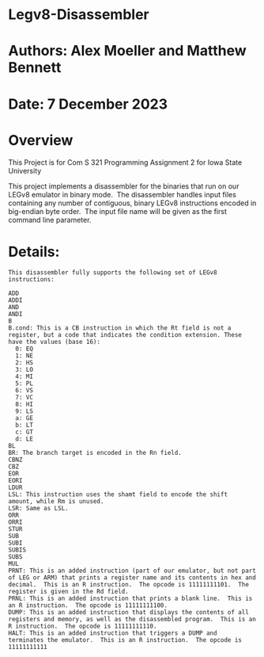 # Legv8-Disassembler

# Authors: Alex Moeller and Matthew Bennett
# Date: 7 December 2023

# Overview
This Project is for Com S 321 Programming Assignment 2 for Iowa State University

This project implements a disassembler for the binaries that run on our LEGv8 emulator in binary mode.  The disassembler handles input files containing any number of contiguous, binary LEGv8 instructions encoded in big-endian byte order.  The input file name will be given as the first command line parameter. 

# Details:
    This disassembler fully supports the following set of LEGv8 instructions:
    
    ADD
    ADDI
    AND
    ANDI
    B
    B.cond: This is a CB instruction in which the Rt field is not a register, but a code that indicates the condition extension. These have the values (base 16):
      0: EQ
      1: NE
      2: HS
      3: LO
      4: MI
      5: PL
      6: VS
      7: VC
      8: HI
      9: LS
      a: GE
      b: LT
      c: GT
      d: LE
    BL
    BR: The branch target is encoded in the Rn field.
    CBNZ
    CBZ
    EOR
    EORI
    LDUR
    LSL: This instruction uses the shamt field to encode the shift amount, while Rm is unused.
    LSR: Same as LSL.
    ORR
    ORRI
    STUR
    SUB
    SUBI
    SUBIS
    SUBS
    MUL
    PRNT: This is an added instruction (part of our emulator, but not part of LEG or ARM) that prints a register name and its contents in hex and decimal.  This is an R instruction.  The opcode is 11111111101.  The register is given in the Rd field.
    PRNL: This is an added instruction that prints a blank line.  This is an R instruction.  The opcode is 11111111100.
    DUMP: This is an added instruction that displays the contents of all registers and memory, as well as the disassembled program.  This is an R instruction.  The opcode is 11111111110.
    HALT: This is an added instruction that triggers a DUMP and terminates the emulator.  This is an R instruction.  The opcode is 11111111111

